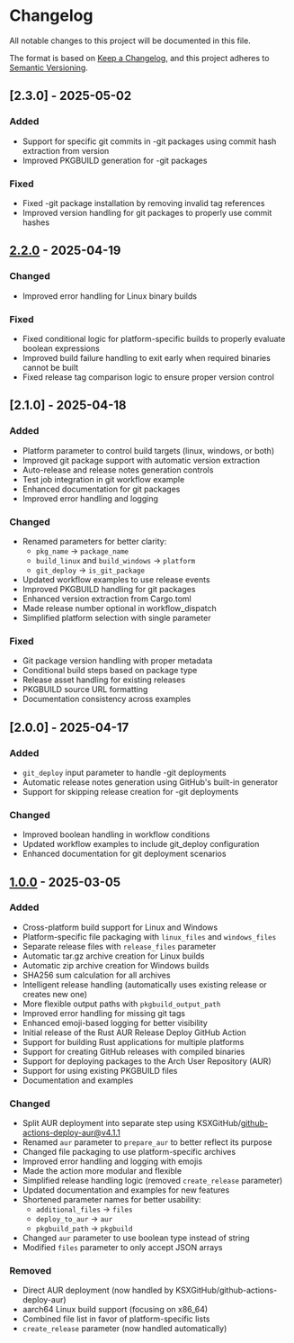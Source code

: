 # Changelog

All notable changes to this project will be documented in this file.

The format is based on [Keep a Changelog](https://keepachangelog.com/en/1.1.0/),
and this project adheres to [Semantic Versioning](https://semver.org/spec/v2.0.0.html).

## [2.3.0] - 2025-05-02

### Added
- Support for specific git commits in -git packages using commit hash extraction from version
- Improved PKGBUILD generation for -git packages

### Fixed
- Fixed -git package installation by removing invalid tag references
- Improved version handling for git packages to properly use commit hashes

## [2.2.0] - 2025-04-19

### Changed
- Improved error handling for Linux binary builds

### Fixed
- Fixed conditional logic for platform-specific builds to properly evaluate boolean expressions
- Improved build failure handling to exit early when required binaries cannot be built
- Fixed release tag comparison logic to ensure proper version control

## [2.1.0] - 2025-04-18

### Added
- Platform parameter to control build targets (linux, windows, or both)
- Improved git package support with automatic version extraction
- Auto-release and release notes generation controls
- Test job integration in git workflow example
- Enhanced documentation for git packages
- Improved error handling and logging

### Changed
- Renamed parameters for better clarity:
  - `pkg_name` → `package_name`
  - `build_linux` and `build_windows` → `platform`
  - `git_deploy` → `is_git_package`
- Updated workflow examples to use release events
- Improved PKGBUILD handling for git packages
- Enhanced version extraction from Cargo.toml
- Made release number optional in workflow_dispatch
- Simplified platform selection with single parameter

### Fixed
- Git package version handling with proper metadata
- Conditional build steps based on package type
- Release asset handling for existing releases
- PKGBUILD source URL formatting
- Documentation consistency across examples

## [2.0.0] - 2025-04-17

### Added
- `git_deploy` input parameter to handle -git deployments
- Automatic release notes generation using GitHub's built-in generator
- Support for skipping release creation for -git deployments

### Changed
- Improved boolean handling in workflow conditions
- Updated workflow examples to include git_deploy configuration
- Enhanced documentation for git deployment scenarios

## [1.0.0] - 2025-03-05

### Added
- Cross-platform build support for Linux and Windows
- Platform-specific file packaging with `linux_files` and `windows_files`
- Separate release files with `release_files` parameter
- Automatic tar.gz archive creation for Linux builds
- Automatic zip archive creation for Windows builds
- SHA256 sum calculation for all archives
- Intelligent release handling (automatically uses existing release or creates new one)
- More flexible output paths with `pkgbuild_output_path`
- Improved error handling for missing git tags
- Enhanced emoji-based logging for better visibility
- Initial release of the Rust AUR Release Deploy GitHub Action
- Support for building Rust applications for multiple platforms
- Support for creating GitHub releases with compiled binaries
- Support for deploying packages to the Arch User Repository (AUR)
- Support for using existing PKGBUILD files
- Documentation and examples

### Changed
- Split AUR deployment into separate step using KSXGitHub/github-actions-deploy-aur@v4.1.1
- Renamed `aur` parameter to `prepare_aur` to better reflect its purpose
- Changed file packaging to use platform-specific archives
- Improved error handling and logging with emojis
- Made the action more modular and flexible
- Simplified release handling logic (removed `create_release` parameter)
- Updated documentation and examples for new features
- Shortened parameter names for better usability:
  - `additional_files` → `files`
  - `deploy_to_aur` → `aur`
  - `pkgbuild_path` → `pkgbuild`
- Changed `aur` parameter to use boolean type instead of string
- Modified `files` parameter to only accept JSON arrays

### Removed
- Direct AUR deployment (now handled by KSXGitHub/github-actions-deploy-aur)
- aarch64 Linux build support (focusing on x86_64)
- Combined file list in favor of platform-specific lists
- `create_release` parameter (now handled automatically)

[Unreleased]: https://github.com/Da4ndo/rust-aur-release-deploy/compare/v2...HEAD
[2.2.0]: https://github.com/Da4ndo/rust-aur-release-deploy/releases/tag/v2
[1.0.0]: https://github.com/Da4ndo/rust-aur-release-deploy/releases/tag/v1